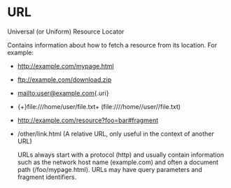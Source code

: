 # URL


Universal (or Uniform) Resource Locator

Contains information about how to fetch a resource from its location.
For example:

- <http://example.com/mypage.html>

- <ftp://example.com/download.zip>

- [mailto:user\@example.com](mailto:user@example.com){.uri}

- {+}file:///home/user/file.txt+ (file:////home//user//file.txt)

- <http://example.com/resource?foo=bar#fragment>

- /other/link.html (A relative URL, only useful in the context of
    another URL)

    URLs always start with a protocol (http) and usually contain
    information such as the network host name (example.com) and often a
    document path (/foo/mypage.html). URLs may have query parameters and
    fragment identifiers.


